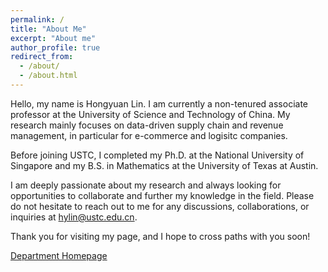 ```yaml
---
permalink: /
title: "About Me"
excerpt: "About me"
author_profile: true
redirect_from: 
  - /about/
  - /about.html
---
```


Hello, my name is Hongyuan Lin. I am currently a non-tenured associate professor at the University of Science and Technology of China. My research mainly focuses on data-driven supply chain and revenue management, in particular for e-commerce and logisitc companies.

Before joining USTC, I completed my Ph.D. at the National University of Singapore and my B.S. in Mathematics at the University of Texas at Austin.

I am deeply passionate about my research and always looking for opportunities to collaborate and further my knowledge in the field. Please do not hesitate to reach out to me for any discussions, collaborations, or inquiries at hylin@ustc.edu.cn.

Thank you for visiting my page, and I hope to cross paths with you soon!

[Department Homepage](https://bs.ustc.edu.cn/english/profile-2335.html)
